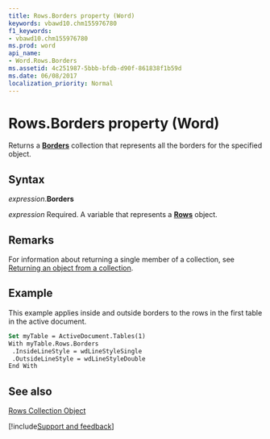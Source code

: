 ```yaml
---
title: Rows.Borders property (Word)
keywords: vbawd10.chm155976780
f1_keywords:
- vbawd10.chm155976780
ms.prod: word
api_name:
- Word.Rows.Borders
ms.assetid: 4c251987-5bbb-bfdb-d90f-861838f1b59d
ms.date: 06/08/2017
localization_priority: Normal
---
```



# Rows.Borders property (Word)

Returns a  **[Borders](Word.borders.md)** collection that represents all the borders for the specified object.


## Syntax

_expression_.**Borders**

_expression_ Required. A variable that represents a **[Rows](Word.Rows.md)** object.


## Remarks

For information about returning a single member of a collection, see [Returning an object from a collection](../word/Concepts/Miscellaneous/returning-an-object-from-a-collection-word.md).




## Example

This example applies inside and outside borders to the rows in the first table in the active document.


```vb
Set myTable = ActiveDocument.Tables(1) 
With myTable.Rows.Borders 
 .InsideLineStyle = wdLineStyleSingle 
 .OutsideLineStyle = wdLineStyleDouble 
End With
```


## See also


[Rows Collection Object](Word.rows.md)

[!include[Support and feedback](~/includes/feedback-boilerplate.md)]